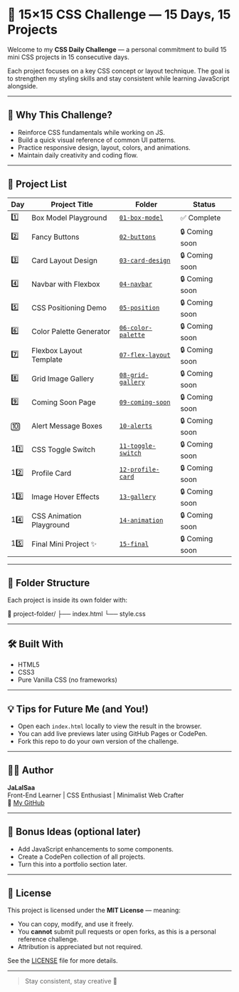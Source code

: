 # 🎯 15×15 CSS Challenge — 15 Days, 15 Projects

Welcome to my **CSS Daily Challenge** — a personal commitment to build 15 mini CSS projects in 15 consecutive days.

Each project focuses on a key CSS concept or layout technique. The goal is to strengthen my styling skills and stay consistent while learning JavaScript alongside.

---

## 🧠 Why This Challenge?

- Reinforce CSS fundamentals while working on JS.
- Build a quick visual reference of common UI patterns.
- Practice responsive design, layout, colors, and animations.
- Maintain daily creativity and coding flow.

---

## 📁 Project List

| Day | Project Title             | Folder                             | Status            |
|-----|---------------------------|------------------------------------|-------------------|
| 1️⃣ | Box Model Playground      | [`01-box-model`](01-box-model)     | ✅ Complete        |
| 2️⃣ | Fancy Buttons             | [`02-buttons`](02-buttons)         | 🔒 Coming soon     |
| 3️⃣ | Card Layout Design        | [`03-card-design`](03-card-design) | 🔒 Coming soon     |
| 4️⃣ | Navbar with Flexbox       | [`04-navbar`](04-navbar)           | 🔒 Coming soon     |
| 5️⃣ | CSS Positioning Demo      | [`05-position`](05-position)       | 🔒 Coming soon     |
| 6️⃣ | Color Palette Generator   | [`06-color-palette`](06-color-palette) | 🔒 Coming soon     |
| 7️⃣ | Flexbox Layout Template   | [`07-flex-layout`](07-flex-layout) | 🔒 Coming soon     |
| 8️⃣ | Grid Image Gallery        | [`08-grid-gallery`](08-grid-gallery) | 🔒 Coming soon     |
| 9️⃣ | Coming Soon Page          | [`09-coming-soon`](09-coming-soon) | 🔒 Coming soon     |
| 🔟 | Alert Message Boxes        | [`10-alerts`](10-alerts)           | 🔒 Coming soon     |
| 11️⃣ | CSS Toggle Switch        | [`11-toggle-switch`](11-toggle-switch) | 🔒 Coming soon     |
| 12️⃣ | Profile Card             | [`12-profile-card`](12-profile-card) | 🔒 Coming soon     |
| 13️⃣ | Image Hover Effects      | [`13-gallery`](13-gallery)         | 🔒 Coming soon     |
| 14️⃣ | CSS Animation Playground | [`14-animation`](14-animation)     | 🔒 Coming soon     |
| 15️⃣ | Final Mini Project ✨     | [`15-final`](15-final)             | 🔒 Coming soon     |

---

## 📌 Folder Structure

Each project is inside its own folder with:

📁 project-folder/ ├── index.html └── style.css

---

## 🛠️ Built With

- HTML5
- CSS3
- Pure Vanilla CSS (no frameworks)

---

## 💡 Tips for Future Me (and You!)

- Open each `index.html` locally to view the result in the browser.
- You can add live previews later using GitHub Pages or CodePen.
- Fork this repo to do your own version of the challenge.

---

## 👨‍💻 Author

**JaLalSaa**  
Front-End Learner | CSS Enthusiast | Minimalist Web Crafter  
🔗 [My GitHub](https://github.com/JaLalSaa)

---

## 🧪 Bonus Ideas (optional later)

- Add JavaScript enhancements to some components.
- Create a CodePen collection of all projects.
- Turn this into a portfolio section later.

---

## 📜 License

This project is licensed under the **MIT License** — meaning:

- You can copy, modify, and use it freely.
- You **cannot** submit pull requests or open forks, as this is a personal reference challenge.
- Attribution is appreciated but not required.

See the [LICENSE](LICENSE) file for more details.

---

> Stay consistent, stay creative 🌱
